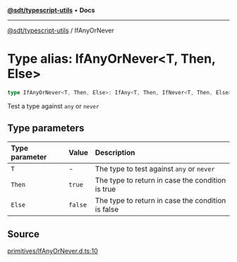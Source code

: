 [**@sdt/typescript-utils**](../README.md) • **Docs**

***

[@sdt/typescript-utils](../globals.md) / IfAnyOrNever

# Type alias: IfAnyOrNever\<T, Then, Else\>

```ts
type IfAnyOrNever<T, Then, Else>: IfAny<T, Then, IfNever<T, Then, Else>>;
```

Test a type against `any` or `never`

## Type parameters

| Type parameter | Value | Description |
| :------ | :------ | :------ |
| `T` | - | The type to test against `any` or `never` |
| `Then` | `true` | The type to return in case the condition is true |
| `Else` | `false` | The type to return in case the condition is false |

## Source

[primitives/IfAnyOrNever.d.ts:10](https://github.com/sylvaindethier/typescript-utils/blob/8e5403ef6aee7077fe4c3a20af320ab84f9dedde/types/primitives/IfAnyOrNever.d.ts#L10)
